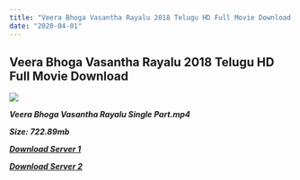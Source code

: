 ```yaml
---
title: "Veera Bhoga Vasantha Rayalu 2018 Telugu HD Full Movie Download Veera Bhoga Vasantha Rayalu Telugu HD Movie Download"
date: "2020-04-01"
---
```


## Veera Bhoga Vasantha Rayalu 2018 Telugu HD Full Movie Download

![](https://images.moviebuff.com/ee73235d-e9c2-48ff-81f5-312aafde115e?w=1000)

**_Veera Bhoga Vasantha Rayalu Single Part.mp4_**

**_Size: 722.89mb_**

**_[Download Server 1](https://openload.co/f/qqx7_SIE6u4/)_**

**_[Download Server 2](https://openload.co/f/qqx7_SIE6u4/)_**
